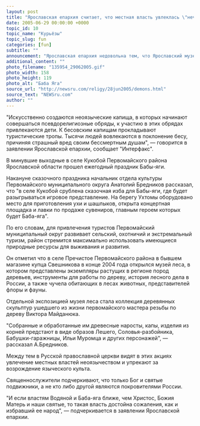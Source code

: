 ```yaml
---
layout: post
title: "Ярославская епархия считает, что местная власть увлеклась \"нечистой силой\""
date: 2005-06-29 00:00:00 +0000
topic_id: 10
topic_name: "Курьёзы"
topic_slug: fun
categories: [fun]
subtitle: ""
announcement: "Ярославская епархия недовольна тем, что Ярославский музей сказок активно раскручивает образ Бабы-яги."
additional_content: ""
photo_filename: "135954_29062005.gif"
photo_width: 158
photo_height: 119
photo_alt: "Баба Яга"
source_url: "http://newsru.com/religy/28jun2005/demons.html"
source_text: "NEWSru.com"
author: ""
---
```

"Искусственно создаются неоязыческие капища, в которых начинают совершаться псевдорелигиозные обряды, к участию в этих обрядах привлекаются дети. К бесовским капищам прокладывают туристические тропы. Тысячи людей вовлекаются в поклонение бесу, причиняя страшный вред своим бессмертным душам", &mdash; говорится в заявлении Ярославской епархии, сообщает "Интерфакс".

В минувшие выходные в селе Кукобой Первомайского района Ярославской области прошел ежегодный праздник Бабы-яги.

Накануне сказочного праздника начальник отдела культуры Первомайского муниципального округа Анатолий Бредников рассказал, что "в селе Кукобой срублена сказочная изба для Бабы-яги, где будет разыгрываться игровое представление. На берегу Ухтомы оборудовано место для приготовления ухи и шашлыков, открыта концертная площадка и лавки по продаже сувениров, главным героем которых будет Баба-яга".

По его словам, для привлечения туристов Первомайский муниципальный округ развивает сельский, охотничий и экстремальный туризм, район стремится максимально использовать имеющиеся природные ресурсы для выживания и развития.

Он отметил что в селе Пречистое Первомайского района в бывшем магазине купца Свешникова в конце 2004 года открылся музей леса, в котором представлены экземпляры растущих в регионе пород деревьев, инструменты для работы по дереву, история лесного дела в России, а также чучела обитающих в лесах животных, представителей флоры и фауны.

Отдельной экспозицией музея леса стала коллекция деревянных скульптур ушедшего из жизни первомайского мастера резьбы по дереву Виктора Майданюка.

"Собранные и обработанные им древесные наросты, капы, изделия из корней предстают в виде образов Лешего, Соловья-разбойника, Бабушки-гаражницы, Ильи Муромца и других персонажей", &mdash; рассказал А.Бредников.

Между тем в Русской православной церкви видят в этих акциях увлечение местных властей неоязычеством и упрекают за возрождение языческого культа.

Священнослужители подчеркивают, что только Бог и святые подвижники, а не кто либо другой являются покровителями России.

"И если властям Водяной и Баба-яга ближе, чем Христос, Божия Матерь и наши святые, то такая власть достойна сожаления, как и избравший ее народ", &mdash; подчеркивается в заявлении Ярославской епархии.
